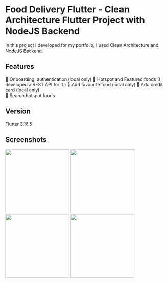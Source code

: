 # Food Delivery Flutter - Clean Architecture Flutter Project with NodeJS Backend

In this project I developed for my portfolio, I used Clean Architecture and NodeJS Backend.

## Features
🎯 Onboarding, authentication (local only)
🎯 Hotspot and Featured foods (I developed a REST API for it.)
🎯 Add favourite food (local only)
🎯 Add credit card (local only)  
🎯 Search hotspot foods 

## Version
Flutter 3.16.5

## Screenshots

 <img src="https://github.com/SamedHrmn/music-player-flutter/assets/60006881/99686e62-976a-485a-a9bb-1b8bba6ce9d8" width="200">
 <img src="https://github.com/SamedHrmn/music-player-flutter/assets/60006881/9e0af6fb-7a5c-460e-ace5-2c15298fcd67" width="200">
 <img src="https://github.com/SamedHrmn/music-player-flutter/assets/60006881/4d9d9d05-030d-42d7-b6e5-703a9bf67203" width="200">
 <img src="https://github.com/SamedHrmn/music-player-flutter/assets/60006881/c9a882c4-e83c-4668-b663-5b14eb4eda9e" width="200">
